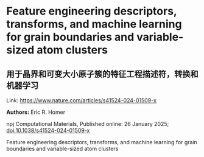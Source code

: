 # Feature engineering descriptors, transforms, and machine learning for grain boundaries and variable-sized atom clusters

## 用于晶界和可变大小原子簇的特征工程描述符，转换和机器学习

Link: https://www.nature.com/articles/s41524-024-01509-x

**Authors:** Eric R. Homer

<p>npj Computational Materials, Published online: 26 January 2025; <a href="https://www.nature.com/articles/s41524-024-01509-x">doi:10.1038/s41524-024-01509-x</a></p>Feature engineering descriptors, transforms, and machine learning for grain boundaries and variable-sized atom clusters

